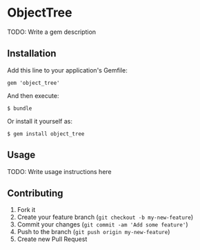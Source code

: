 # ObjectTree

TODO: Write a gem description

## Installation

Add this line to your application's Gemfile:

    gem 'object_tree'

And then execute:

    $ bundle

Or install it yourself as:

    $ gem install object_tree

## Usage

TODO: Write usage instructions here

## Contributing

1. Fork it
2. Create your feature branch (`git checkout -b my-new-feature`)
3. Commit your changes (`git commit -am 'Add some feature'`)
4. Push to the branch (`git push origin my-new-feature`)
5. Create new Pull Request
